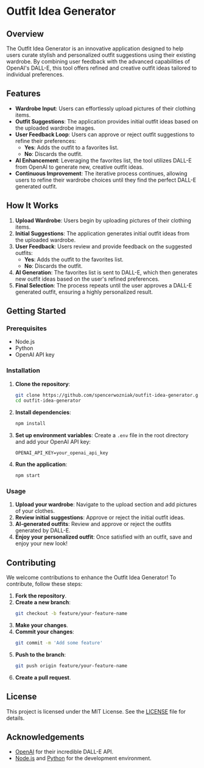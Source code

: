 # Outfit Idea Generator

## Overview

The Outfit Idea Generator is an innovative application designed to help users curate stylish and personalized outfit suggestions using their existing wardrobe. By combining user feedback with the advanced capabilities of OpenAI's DALL-E, this tool offers refined and creative outfit ideas tailored to individual preferences.

## Features

- **Wardrobe Input**: Users can effortlessly upload pictures of their clothing items.
- **Outfit Suggestions**: The application provides initial outfit ideas based on the uploaded wardrobe images.
- **User Feedback Loop**: Users can approve or reject outfit suggestions to refine their preferences:
  - **Yes**: Adds the outfit to a favorites list.
  - **No**: Discards the outfit.
- **AI Enhancement**: Leveraging the favorites list, the tool utilizes DALL-E from OpenAI to generate new, creative outfit ideas.
- **Continuous Improvement**: The iterative process continues, allowing users to refine their wardrobe choices until they find the perfect DALL-E generated outfit.

## How It Works

1. **Upload Wardrobe**: Users begin by uploading pictures of their clothing items.
2. **Initial Suggestions**: The application generates initial outfit ideas from the uploaded wardrobe.
3. **User Feedback**: Users review and provide feedback on the suggested outfits:
    - **Yes**: Adds the outfit to the favorites list.
    - **No**: Discards the outfit.
4. **AI Generation**: The favorites list is sent to DALL-E, which then generates new outfit ideas based on the user's refined preferences.
5. **Final Selection**: The process repeats until the user approves a DALL-E generated outfit, ensuring a highly personalized result.

## Getting Started

### Prerequisites

- Node.js
- Python
- OpenAI API key

### Installation

1. **Clone the repository**:
    ```bash
    git clone https://github.com/spencerwozniak/outfit-idea-generator.git
    cd outfit-idea-generator
    ```

2. **Install dependencies**:
    ```bash
    npm install
    ```

3. **Set up environment variables**:
    Create a `.env` file in the root directory and add your OpenAI API key:
    ```plaintext
    OPENAI_API_KEY=your_openai_api_key
    ```

4. **Run the application**:
    ```bash
    npm start
    ```

### Usage

1. **Upload your wardrobe**: Navigate to the upload section and add pictures of your clothes.
2. **Review initial suggestions**: Approve or reject the initial outfit ideas.
3. **AI-generated outfits**: Review and approve or reject the outfits generated by DALL-E.
4. **Enjoy your personalized outfit**: Once satisfied with an outfit, save and enjoy your new look!

## Contributing

We welcome contributions to enhance the Outfit Idea Generator! To contribute, follow these steps:

1. **Fork the repository**.
2. **Create a new branch**:
    ```bash
    git checkout -b feature/your-feature-name
    ```
3. **Make your changes**.
4. **Commit your changes**:
    ```bash
    git commit -m 'Add some feature'
    ```
5. **Push to the branch**:
    ```bash
    git push origin feature/your-feature-name
    ```
6. **Create a pull request**.

## License

This project is licensed under the MIT License. See the [LICENSE](LICENSE) file for details.

## Acknowledgements

- [OpenAI](https://openai.com/) for their incredible DALL-E API.
- [Node.js](https://nodejs.org/) and [Python](https://www.python.org/) for the development environment.
